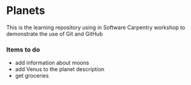 # Planets

This is the learning repository using in Software Carpentry workshop to demonstrate the use of Git and GitHub


### Items to do

* add information about moons
* add Venus to the planet description
* get groceries
